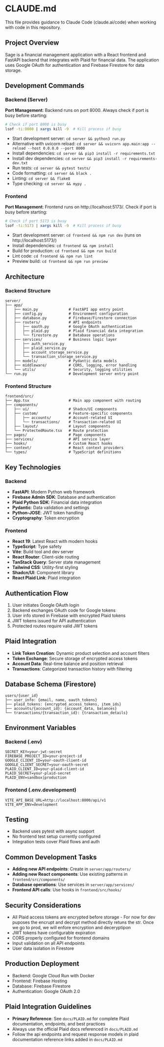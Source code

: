 # CLAUDE.md

This file provides guidance to Claude Code (claude.ai/code) when working with code in this repository.

## Project Overview

Sage is a financial management application with a React frontend and FastAPI backend that integrates with Plaid for financial data. The application uses Google OAuth for authentication and Firebase Firestore for data storage.

## Development Commands

### Backend (Server)

**Port Management**: Backend runs on port 8000. Always check if port is busy before starting:

```bash
# Check if port 8000 is busy
lsof -ti:8000 | xargs kill -9  # Kill process if busy
```

- Start development server: `cd server && python3 run.py`
- Alternative with uvicorn reload: `cd server && uvicorn app.main:app --reload --host 0.0.0.0 --port 8000`
- Install dependencies: `cd server && pip3 install -r requirements.txt`
- Install dev dependencies: `cd server && pip3 install -r requirements-dev.txt`
- Run tests: `cd server && pytest tests/`
- Code formatting: `cd server && black .`
- Linting: `cd server && flake8`
- Type checking: `cd server && mypy .`

### Frontend

**Port Management**: Frontend runs on http://localhost:5173/. Check if port is busy before starting:

```bash
# Check if port 5173 is busy
lsof -ti:5173 | xargs kill -9  # Kill process if busy
```

- Start development server: `cd frontend && npm run dev` (runs on http://localhost:5173/)
- Install dependencies: `cd frontend && npm install`
- Build for production: `cd frontend && npm run build`
- Lint code: `cd frontend && npm run lint`
- Preview build: `cd frontend && npm run preview`

## Architecture

### Backend Structure

```
server/
├── app/
│   ├── main.py              # FastAPI app entry point
│   ├── config.py            # Environment configuration
│   ├── database.py          # Firebase/Firestore connection
│   ├── routers/             # API endpoints
│   │   ├── oauth.py         # Google OAuth authentication
│   │   ├── plaid.py         # Plaid financial data integration
│   │   └── firestore.py     # Database operations
│   ├── services/            # Business logic layer
│   │   ├── auth_service.py
│   │   ├── plaid_service.py
│   │   ├── account_storage_service.py
│   │   └── transaction_storage_service.py
│   ├── models/              # Pydantic data models
│   ├── middleware/          # CORS, logging, error handling
│   └── utils/               # Security, logging utilities
└── run.py                   # Development server entry point
```

### Frontend Structure

```
frontend/src/
├── App.tsx                  # Main app component with routing
├── components/
│   ├── ui/                  # Shadcn/UI components
│   ├── custom/              # Feature-specific components
│   │   ├── accounts/        # Account-related UI
│   │   └── transactions/    # Transaction-related UI
│   ├── layout/              # Layout components
│   └── ProtectedRoute.tsx   # Route protection
├── pages/                   # Page components
├── services/                # API service layer
├── hooks/                   # Custom React hooks
├── context/                 # React context providers
└── types/                   # TypeScript definitions
```

## Key Technologies

### Backend

- **FastAPI**: Modern Python web framework
- **Firebase Admin SDK**: Database and authentication
- **Plaid Python SDK**: Financial data integration
- **Pydantic**: Data validation and settings
- **Python-JOSE**: JWT token handling
- **Cryptography**: Token encryption

### Frontend

- **React 19**: Latest React with modern hooks
- **TypeScript**: Type safety
- **Vite**: Build tool and dev server
- **React Router**: Client-side routing
- **TanStack Query**: Server state management
- **Tailwind CSS**: Utility-first styling
- **Shadcn/UI**: Component library
- **React Plaid Link**: Plaid integration

## Authentication Flow

1. User initiates Google OAuth login
2. Backend exchanges OAuth code for Google tokens
3. User info stored in Firebase with encrypted Plaid tokens
4. JWT tokens issued for API authentication
5. Protected routes require valid JWT tokens

## Plaid Integration

- **Link Token Creation**: Dynamic product selection and account filters
- **Token Exchange**: Secure storage of encrypted access tokens
- **Account Data**: Real-time balance and position retrieval
- **Transactions**: Categorized transaction history with filtering

## Database Schema (Firestore)

```
users/{user_id}
├── user_info: {email, name, oauth_tokens}
├── plaid_tokens: {encrypted_access_tokens, item_ids}
├── accounts/{account_id}: {account_data, balances}
└── transactions/{transaction_id}: {transaction_details}
```

## Environment Variables

### Backend (.env)

```
SECRET_KEY=your-jwt-secret
FIREBASE_PROJECT_ID=your-project-id
GOOGLE_CLIENT_ID=your-oauth-client-id
GOOGLE_CLIENT_SECRET=your-oauth-secret
PLAID_CLIENT_ID=your-plaid-client-id
PLAID_SECRET=your-plaid-secret
PLAID_ENV=sandbox|production
```

### Frontend (.env.development)

```
VITE_API_BASE_URL=http://localhost:8000/api/v1
VITE_APP_ENV=development
```

## Testing

- Backend uses pytest with async support
- No frontend test setup currently configured
- Integration tests cover Plaid flows and auth

## Common Development Tasks

- **Adding new API endpoints**: Create in `server/app/routers/`
- **Adding new React components**: Use existing patterns in `frontend/src/components/`
- **Database operations**: Use services in `server/app/services/`
- **Frontend API calls**: Use hooks in `frontend/src/hooks/`

## Security Considerations

- All Plaid access tokens are encrypted before storage - For now for dev puposes the encrupt and decrypt method directly retuns the str. Once we go to prod, we will enfore encryption and deceryptipon
- JWT tokens have configurable expiration
- CORS properly configured for frontend domains
- Input validation on all API endpoints
- User data isolation in Firestore

## Production Deployment

- Backend: Google Cloud Run with Docker
- Frontend: Firebase Hosting
- Database: Firebase Firestore
- Authentication: Google OAuth 2.0

## Plaid Integration Guidelines

- **Primary Reference**: See `docs/PLAID.md` for complete Plaid documentation, endpoints, and best practices
- Always use the official Plaid docs referenced in `docs/PLAID.md`
- Follow the api endpoints and request response models in plaid documentation reference links added in `docs/PLAID.md`
